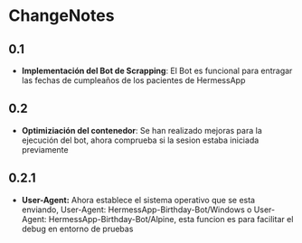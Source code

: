 # ChangeNotes

## 0.1
- **Implementación del Bot de Scrapping**: El Bot es funcional para entragar las fechas de cumpleaños de los pacientes de HermessApp

## 0.2
- **Optimiziación del contenedor**: Se han realizado mejoras para la ejecución del bot, ahora comprueba si la sesion estaba iniciada previamente

## 0.2.1
- **User-Agent:** Ahora establece el sistema operativo que se esta enviando, User-Agent: HermessApp-Birthday-Bot/Windows o User-Agent: HermessApp-Birthday-Bot/Alpine, esta funcion es para facilitar el debug en entorno de pruebas